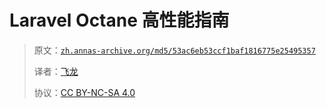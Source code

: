 # Laravel Octane 高性能指南

> 原文：[`zh.annas-archive.org/md5/53ac6eb53ccf1baf1816775e25495357`](https://zh.annas-archive.org/md5/53ac6eb53ccf1baf1816775e25495357)
> 
> 译者：[飞龙](https://github.com/wizardforcel)
> 
> 协议：[CC BY-NC-SA 4.0](http://creativecommons.org/licenses/by-nc-sa/4.0/)